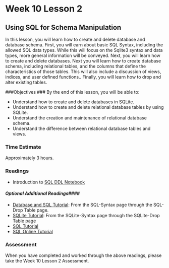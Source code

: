 # Week 10 Lesson 2 #
## Using SQL for Schema Manipulation ##

In this lesson, you will learn how to create and delete database and database schema. First, you will earn about basic SQL Syntax, including the allowed SQL data types. While this will focus on the Sqlite3 syntax and data types,  more general information will be conveyed. Next, you will learn how to create and delete databases. Next you will learn how to create database schema, including relational tables, and the columns that define the characteristics of those tables. This will also include a discussion of views, indices, and user defined functions.. Finally, you will learn how to drop and alter existing tables.

###Objectives ###
By the end of this lesson, you will be able to:

- Understand how to create and delete databases in SQLite.
- Understand how to create and delete relational database tables by using SQLite.
- Understand the creation and maintenance of relational database schema.
- Understand the difference between relational database tables and views.

### Time Estimate ###

Approximately 3 hours.

### Readings ####

- Introduction to [SQL DDL Notebook](intro2sqlddl.ipynb)


#### *Optional Additional Readings*####

- [Database and SQL Tutorial](http://www.tutorialspoint.com/sql/index.htm): From the SQL-Syntax page through the SQL-Drop Table page.
- [SQLite Tutorial](http://www.tutorialspoint.com/sqlite/index.htm): From the SQLite-Syntax page through the SQLite-Drop Table page
- [SQL Tutorial](http://www.w3schools.com/sql/)
- [SQL Online Tutorial](http://sqlzoo.net/wiki/SQL_Tutorial)

### Assessment ###

When you have completed and worked through the above readings, please take the Week 10 Lesson 2 Assessment.
